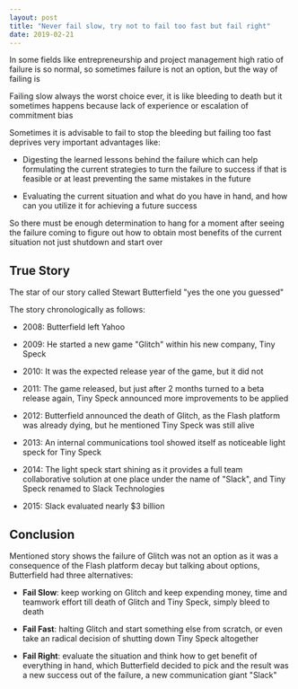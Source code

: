 ```yaml
---
layout: post
title: "Never fail slow, try not to fail too fast but fail right"
date: 2019-02-21
---
```


In some fields like entrepreneurship and project management high ratio of failure is so normal, so sometimes failure is not an option, but the way of failing is

Failing slow always the worst choice ever, it is like bleeding to death but it sometimes happens because lack of experience or escalation of commitment bias

Sometimes it is advisable to fail to stop the bleeding but failing too fast deprives very important advantages like:
 
 - Digesting the learned lessons behind the failure which can help formulating the current strategies to turn the failure to success if that is feasible or at least preventing the same mistakes in the future
 
 - Evaluating the current situation and what do you have in hand, and how can you utilize it for achieving a future success

So there must be enough determination to hang for a moment after seeing the failure coming to figure out how to obtain most benefits of the current situation not just shutdown and start over

  

## True Story

The star of our story called Stewart Butterfield "yes the one you guessed"

The story chronologically  as follows:

- 2008: Butterfield left Yahoo

- 2009: He started a new game "Glitch" within his new company, Tiny Speck

- 2010: It was the expected release year of the game, but it did not

- 2011: The game released, but just after 2 months turned to a beta release again, Tiny Speck announced more improvements to be applied

- 2012: Butterfield announced the death of Glitch, as the Flash platform was already dying, but he mentioned Tiny Speck was still alive

- 2013: An internal communications tool showed itself as noticeable light speck for Tiny Speck

- 2014: The light speck start shining as it provides a full team collaborative solution at one place under the name of "Slack", and Tiny Speck renamed to Slack Technologies

- 2015: Slack evaluated nearly $3 billion

## Conclusion

Mentioned story shows the failure of Glitch was not an option as it was a consequence of the Flash platform decay but talking about options, Butterfield had three alternatives:

- **Fail Slow**: keep working on Glitch and keep expending money, time and teamwork effort till death of Glitch and Tiny Speck, simply bleed to death

- **Fail Fast**: halting Glitch and start something else from scratch, or even take an radical decision of shutting down Tiny Speck altogether

- **Fail Right**: evaluate the situation and think how to get benefit of everything in hand, which Butterfield decided to pick and the result was a new success out of the failure, a new communication giant "Slack"
